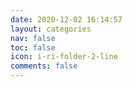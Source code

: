 ```yaml
---
date: 2020-12-02 16:14:57
layout: categories
nav: false
toc: false
icon: i-ri-folder-2-line
comments: false
---
```

